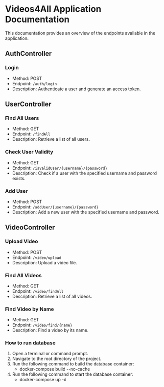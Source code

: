 # Videos4All Application Documentation

This documentation provides an overview of the endpoints available in the application.

## AuthController

### Login

- Method: POST
- Endpoint: `/auth/login`
- Description: Authenticate a user and generate an access token.

## UserController

### Find All Users

- Method: GET
- Endpoint: `/findAll`
- Description: Retrieve a list of all users.

### Check User Validity

- Method: GET
- Endpoint: `/isValidUser/{username}/{password}`
- Description: Check if a user with the specified username and password exists.

### Add User

- Method: POST
- Endpoint: `/addUser/{username}/{password}`
- Description: Add a new user with the specified username and password.

## VideoController

### Upload Video

- Method: POST
- Endpoint: `/video/upload`
- Description: Upload a video file.

### Find All Videos

- Method: GET
- Endpoint: `/video/findAll`
- Description: Retrieve a list of all videos.

### Find Video by Name

- Method: GET
- Endpoint: `/video/find/{name}`
- Description: Find a video by its name.

### How to run database


1. Open a terminal or command prompt.
2. Navigate to the root directory of the project.
3. Run the following command to build the database container:
    - docker-compose build --no-cache
4. Run the following command to start the database container:
    - docker-compose up -d


